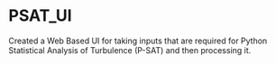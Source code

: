 # PSAT_UI
Created a Web Based UI for taking inputs that are required for Python Statistical Analysis of Turbulence (P-SAT) and then processing it.
